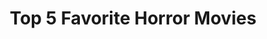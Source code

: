 ---
layout: video
series: Mike and Bootsy
episode: 41
title: Top 5 Favorite Horror Movies
permalink: /mike-and-bootsy/episode-41
video_id: Zbr5Az4sbLo
release_date: 2016-10-27
thumbnails:
current_description: |
  Mike and Bootsy pick their Top 5 favorite horror movies of all time! Hopefully we provide some good horror film recommendations to watch on Halloween!
---